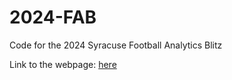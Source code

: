 # 2024-FAB

Code for the 2024 Syracuse Football Analytics Blitz

Link to the webpage: [here](https://footballanalyticsblitz.weebly.com/)
